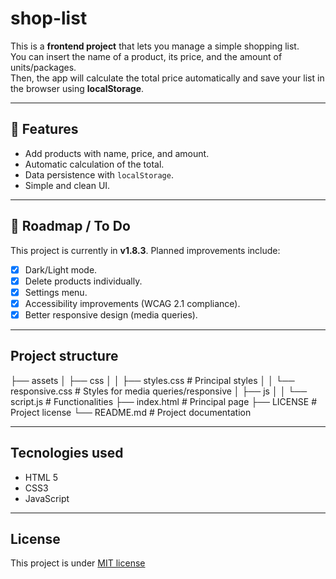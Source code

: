 # shop-list
This is a **frontend project** that lets you manage a simple shopping list.  
You can insert the name of a product, its price, and the amount of units/packages.  
Then, the app will calculate the total price automatically and save your list in the browser using **localStorage**.

---

## 🚀 Features
- Add products with name, price, and amount.
- Automatic calculation of the total.
- Data persistence with `localStorage`.
- Simple and clean UI.

---

## 📌 Roadmap / To Do
This project is currently in **v1.8.3**. Planned improvements include:
- [X] Dark/Light mode.
- [X] Delete products individually.
- [X] Settings menu.
- [X] Accessibility improvements (WCAG 2.1 compliance).
- [X] Better responsive design (media queries).

---

## Project structure

├── assets
│ ├── css
│ │ ├── styles.css # Principal styles
│ │ └── responsive.css # Styles for media queries/responsive
│ ├── js
│ │ └── script.js # Functionalities
├── index.html # Principal page
├── LICENSE # Project license
└── README.md # Project documentation

---
## Tecnologies used
- HTML 5
- CSS3
- JavaScript

---

## License

This project is under [MIT license](LICENSE)